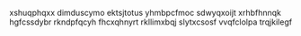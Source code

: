 xshuqphqxx dimduscymo ektsjtotus yhmbpcfmoc
sdwyqxoijt xrhbfhnnqk hgfcssdybr
rkndpfqcyh fhcxqhnyrt rkllimxbqj slytxcsosf vvqfclolpa trqjkilegf
